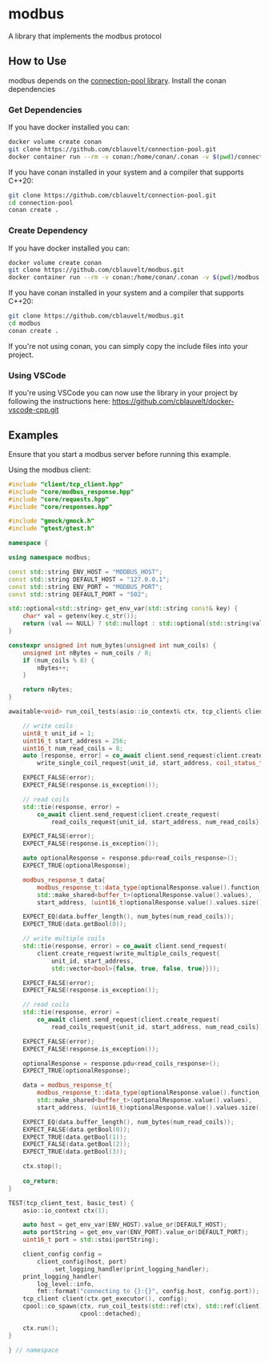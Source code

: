 # modbus
A library that implements the modbus protocol

## How to Use
modbus depends on the [connection-pool library](https://github.com/cblauvelt/connection-pool). Install the conan dependencies

### Get Dependencies
If you have docker installed you can:
```bash
docker volume create conan
git clone https://github.com/cblauvelt/connection-pool.git
docker container run --rm -v conan:/home/conan/.conan -v $(pwd)/connection-pool:/src cblauvelt/cpp-builder-gcc10:latest conan create /src
```

If you have conan installed in your system and a compiler that supports C++20:
```bash
git clone https://github.com/cblauvelt/connection-pool.git
cd connection-pool
conan create .
```

### Create Dependency
If you have docker installed you can:
```bash
docker volume create conan
git clone https://github.com/cblauvelt/modbus.git
docker container run --rm -v conan:/home/conan/.conan -v $(pwd)/modbus:/src cblauvelt/cpp-builder-gcc10:latest conan create /src
```

If you have conan installed in your system and a compiler that supports C++20:
```bash
git clone https://github.com/cblauvelt/modbus.git
cd modbus
conan create .
```

If you're not using conan, you can simply copy the include files into your project.


### Using VSCode
If you're using VSCode you can now use the library in your project by following the instructions here:
https://github.com/cblauvelt/docker-vscode-cpp.git

## Examples
Ensure that you start a modbus server before running this example.

Using the modbus client:
```C++
#include "client/tcp_client.hpp"
#include "core/modbus_response.hpp"
#include "core/requests.hpp"
#include "core/responses.hpp"

#include "gmock/gmock.h"
#include "gtest/gtest.h"

namespace {

using namespace modbus;

const std::string ENV_HOST = "MODBUS_HOST";
const std::string DEFAULT_HOST = "127.0.0.1";
const std::string ENV_PORT = "MODBUS_PORT";
const std::string DEFAULT_PORT = "502";

std::optional<std::string> get_env_var(std::string const& key) {
    char* val = getenv(key.c_str());
    return (val == NULL) ? std::nullopt : std::optional(std::string(val));
}

constexpr unsigned int num_bytes(unsigned int num_coils) {
    unsigned int nBytes = num_coils / 8;
    if (num_coils % 8) {
        nBytes++;
    }

    return nBytes;
}

awaitable<void> run_coil_tests(asio::io_context& ctx, tcp_client& client) {

    // write coils
    uint8_t unit_id = 1;
    uint16_t start_address = 256;
    uint16_t num_read_coils = 8;
    auto [response, error] = co_await client.send_request(client.create_request(
        write_single_coil_request{unit_id, start_address, coil_status_t::on}));

    EXPECT_FALSE(error);
    EXPECT_FALSE(response.is_exception());

    // read coils
    std::tie(response, error) =
        co_await client.send_request(client.create_request(
            read_coils_request{unit_id, start_address, num_read_coils}));

    EXPECT_FALSE(error);
    EXPECT_FALSE(response.is_exception());

    auto optionalResponse = response.pdu<read_coils_response>();
    EXPECT_TRUE(optionalResponse);

    modbus_response_t data{
        modbus_response_t::data_type(optionalResponse.value().function_code()),
        std::make_shared<buffer_t>(optionalResponse.value().values),
        start_address, (uint16_t)optionalResponse.value().values.size()};

    EXPECT_EQ(data.buffer_length(), num_bytes(num_read_coils));
    EXPECT_TRUE(data.getBool(0));

    // write multiple coils
    std::tie(response, error) = co_await client.send_request(
        client.create_request(write_multiple_coils_request{
            unit_id, start_address,
            std::vector<bool>{false, true, false, true}}));

    EXPECT_FALSE(error);
    EXPECT_FALSE(response.is_exception());

    // read coils
    std::tie(response, error) =
        co_await client.send_request(client.create_request(
            read_coils_request{unit_id, start_address, num_read_coils}));

    EXPECT_FALSE(error);
    EXPECT_FALSE(response.is_exception());

    optionalResponse = response.pdu<read_coils_response>();
    EXPECT_TRUE(optionalResponse);

    data = modbus_response_t{
        modbus_response_t::data_type(optionalResponse.value().function_code()),
        std::make_shared<buffer_t>(optionalResponse.value().values),
        start_address, (uint16_t)optionalResponse.value().values.size()};

    EXPECT_EQ(data.buffer_length(), num_bytes(num_read_coils));
    EXPECT_FALSE(data.getBool(0));
    EXPECT_TRUE(data.getBool(1));
    EXPECT_FALSE(data.getBool(2));
    EXPECT_TRUE(data.getBool(3));

    ctx.stop();
    
    co_return;
}

TEST(tcp_client_test, basic_test) {
    asio::io_context ctx(1);

    auto host = get_env_var(ENV_HOST).value_or(DEFAULT_HOST);
    auto portString = get_env_var(ENV_PORT).value_or(DEFAULT_PORT);
    uint16_t port = std::stoi(portString);

    client_config config =
        client_config(host, port)
            .set_logging_handler(print_logging_handler);
    print_logging_handler(
        log_level::info,
        fmt::format("connecting to {}:{}", config.host, config.port));
    tcp_client client(ctx.get_executor(), config);
    cpool::co_spawn(ctx, run_coil_tests(std::ref(ctx), std::ref(client)),
                    cpool::detached);

    ctx.run();
}

} // namespace

```